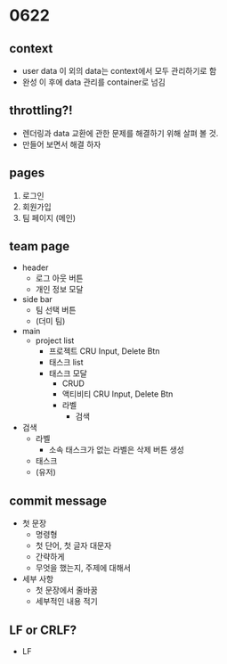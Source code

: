 # 0622

## context
- user data 이 외의 data는 context에서 모두 관리하기로 함
- 완성 이 후에 data 관리를 container로 넘김

## throttling?!
- 렌더링과 data 교환에 관한 문제를 해결하기 위해 살펴 볼 것.
- 만들어 보면서 해결 하자

##  pages
1. 로그인
1. 회원가입
1. 팀 페이지 (메인)

## team page
- header
  - 로그 아웃 버튼
  - 개인 정보 모달
- side bar
  - 팀 선택 버튼
  - (더미 팀)
- main
  - project list
    - 프로젝트 CRU Input, Delete Btn
    - 태스크 list
    - 태스크 모달
      - CRUD
      - 액티비티 CRU Input, Delete Btn
      - 라벨
        - 검색
- 검색
  - 라벨
    - 소속 태스크가 없는 라벨은 삭제 버튼 생성
  - 태스크
  - (유저)


## commit message 
- 첫 문장
  - 명령형
  - 첫 단어, 첫 글자 대문자
  - 간략하게 
  - 무엇을 했는지, 주제에 대해서
- 세부 사항
   - 첫 문장에서 줄바꿈
   - 세부적인 내용 적기

## LF or CRLF?
- LF



